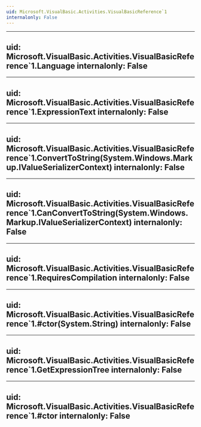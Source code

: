 ```yaml
---
uid: Microsoft.VisualBasic.Activities.VisualBasicReference`1
internalonly: False
---
```


---
uid: Microsoft.VisualBasic.Activities.VisualBasicReference`1.Language
internalonly: False
---

---
uid: Microsoft.VisualBasic.Activities.VisualBasicReference`1.ExpressionText
internalonly: False
---

---
uid: Microsoft.VisualBasic.Activities.VisualBasicReference`1.ConvertToString(System.Windows.Markup.IValueSerializerContext)
internalonly: False
---

---
uid: Microsoft.VisualBasic.Activities.VisualBasicReference`1.CanConvertToString(System.Windows.Markup.IValueSerializerContext)
internalonly: False
---

---
uid: Microsoft.VisualBasic.Activities.VisualBasicReference`1.RequiresCompilation
internalonly: False
---

---
uid: Microsoft.VisualBasic.Activities.VisualBasicReference`1.#ctor(System.String)
internalonly: False
---

---
uid: Microsoft.VisualBasic.Activities.VisualBasicReference`1.GetExpressionTree
internalonly: False
---

---
uid: Microsoft.VisualBasic.Activities.VisualBasicReference`1.#ctor
internalonly: False
---
